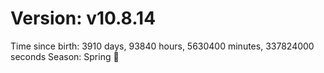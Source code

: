 # Version: v10.8.14
Time since birth: 3910 days, 93840 hours, 5630400 minutes, 337824000 seconds
Season: Spring 🌸
